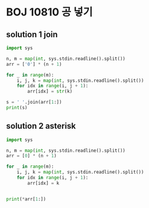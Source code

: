 # BOJ 10810 공 넣기

## solution 1 join 


```python
import sys

n, m = map(int, sys.stdin.readline().split())
arr = ['0'] * (n + 1)

for _ in range(m):
    i, j, k = map(int, sys.stdin.readline().split())
    for idx in range(i, j + 1):
        arr[idx] = str(k)

s = ' '.join(arr[1:])
print(s)
```


## solution 2  asterisk

```python
import sys

n, m = map(int, sys.stdin.readline().split())
arr = [0] * (n + 1)

for _ in range(m):
    i, j, k = map(int, sys.stdin.readline().split())
    for idx in range(i, j + 1):
        arr[idx] = k


print(*arr[1:])
```